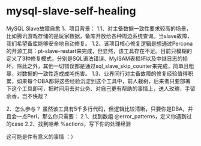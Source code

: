 # mysql-slave-self-healing
MySQL Slave故障自愈
1、项目背景：
  1.1、对主备数据一致性要求较高的场景，比如腾讯游戏存储的是玩家数据，备库开放给各种周边系统查询。当slave故障，我们希望备库能够安全地自动修复。
  1.2、该项目核心修复逻辑是想通过Percona的开源工具：pt-slave-restart来完成，但显然，该工具存在不足。目前只模糊的定义了3种修复模式，分别是SQL语法错误、MyISAM表损坏以及中继日志的损坏，除此之外，其他一切错误都是通过sql_slave_skip_counter来完成，简单且粗暴，对数据的一致性造成成吨伤害。
  1.3、业界同行对主备故障的修复经验值得积累，如果每个DBA都将这些经验沉淀到这个工具中，前人栽树，后来者只要部署下这个工具即可，把时间用去对业务、对自己更有帮助的事情上，送人玫瑰，手留余香，岂不快哉？
  
2、怎么参与？
  虽然该工具有5千多行代码，但逻辑比较清晰，只要你是DBA，并且会一点Perl，那么你只需要：
  2.1、找到数组 @error_patterns，定义你遇到过的case
  2.2、找到哈希 %actions，写下你的处理经验
  
这可能是件有意义的事情 ：）
  
